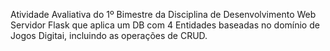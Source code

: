 Atividade Avaliativa do 1º Bimestre da Disciplina de Desenvolvimento Web <br />
Servidor Flask que aplica um DB com 4 Entidades baseadas no domínio de Jogos Digitai, incluindo as operações de CRUD.
